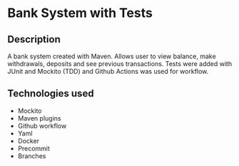 # Bank System with Tests

## Description

A bank system created with Maven. Allows user to view balance, make withdrawals, deposits and see previous transactions. Tests were added with JUnit and Mockito (TDD) and Github Actions was used for workflow.

## Technologies used

- Mockito
- Maven plugins
- Github workflow
- Yaml
- Docker
- Precommit
- Branches


